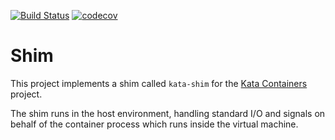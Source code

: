 [![Build Status](https://travis-ci.org/kata-containers/shim.svg?branch=master)](https://travis-ci.org/kata-containers/shim)
[![codecov](https://codecov.io/gh/kata-containers/shim/branch/master/graph/badge.svg)](https://codecov.io/gh/kata-containers/shim)

# Shim

This project implements a shim called `kata-shim` for the [Kata
Containers](https://katacontainers.io/) project.

The shim runs in the host environment, handling standard I/O and signals on
behalf of the container process which runs inside the virtual machine.
